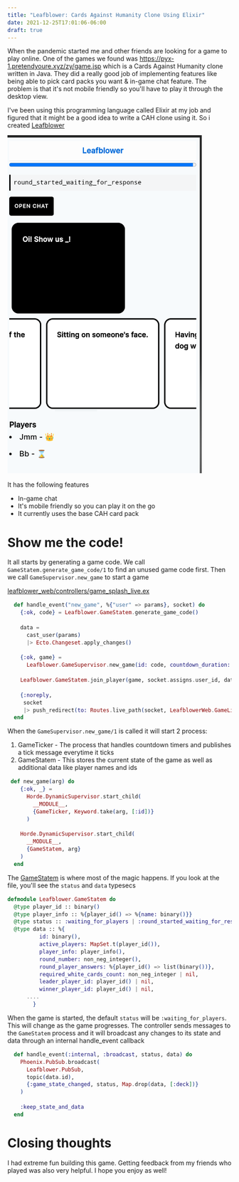 ```yaml
---
title: "Leafblower: Cards Against Humanity Clone Using Elixir"
date: 2021-12-25T17:01:06-06:00
draft: true
---
```


When the pandemic started me and other friends are looking for a game to play online. One of the games we found was https://pyx-1.pretendyoure.xyz/zy/game.jsp which is a Cards Against Humanity clone written in Java. They did a really good job of implementing features like being able to pick card packs you want & in-game chat feature. The problem is that it's not mobile friendly so you'll have to play it through the desktop view. 


I've been using this programming language called Elixir at my job and figured that it might be a good idea to write a CAH clone using it. So i created [Leafblower](https://leafblower.fly.dev/)

![Player picking a card](/leafblower-cah-clone/leafblower_card_pick.png)

It has the following features

- In-game chat
- It's mobile friendly so you can play it on the go
- It currently uses the base CAH card pack

# Show me the code!

It all starts by generating a game code. We call `GameStatem.generate_game_code/1` to find an unused game code first. Then we call `GameSupervisor.new_game` to start a game

[leafblower_web/controllers/game_splash_live.ex](https://github.com/fmterrorf/leafblower/blob/main/lib/leafblower_web/controllers/game_splash_live.ex#L51)

```elixir
  def handle_event("new_game", %{"user" => params}, socket) do
    {:ok, code} = Leafblower.GameStatem.generate_game_code()

    data =
      cast_user(params)
      |> Ecto.Changeset.apply_changes()

    {:ok, game} =
      Leafblower.GameSupervisor.new_game(id: code, countdown_duration: 120, min_player_count: 2)

    Leafblower.GameStatem.join_player(game, socket.assigns.user_id, data.name)

    {:noreply,
     socket
     |> push_redirect(to: Routes.live_path(socket, LeafblowerWeb.GameLive, code), replace: true)}
  end
```

When the `GameSupervisor.new_game/1` is called it will start 2 process: 

1. GameTicker - The process that handles countdown timers and publishes a tick message everytime it ticks
2. GameStatem - This stores the current state of the game as well as additional data like player names and ids

```elixir
 def new_game(arg) do
    {:ok, _} =
      Horde.DynamicSupervisor.start_child(
        __MODULE__,
        {GameTicker, Keyword.take(arg, [:id])}
      )

    Horde.DynamicSupervisor.start_child(
      __MODULE__,
      {GameStatem, arg}
    )
  end
```


The [GameStatem](https://github.com/fmterrorf/leafblower/blob/main/lib/leafblower/game_statem.ex#L1-L28) is where most of the magic happens. If you look at the file, you'll see the `status` and `data` typesecs

```elixir
defmodule Leafblower.GameStatem do
  @type player_id :: binary()
  @type player_info :: %{player_id() => %{name: binary()}}
  @type status :: :waiting_for_players | :round_started_waiting_for_response | :round_ended
  @type data :: %{
          id: binary(),
          active_players: MapSet.t(player_id()),
          player_info: player_info(),
          round_number: non_neg_integer(),
          round_player_answers: %{player_id() => list(binary())},
          required_white_cards_count: non_neg_integer | nil,
          leader_player_id: player_id() | nil,
          winner_player_id: player_id() | nil,
	  ....
        }
```


When the game is started, the default `status` will be `:waiting_for_players`. This will change as the game progresses. The controller sends messages to the `GameStatem` process and it will broadcast any changes to its state and data through an internal handle_event callback


```elixir
  def handle_event(:internal, :broadcast, status, data) do
    Phoenix.PubSub.broadcast(
      Leafblower.PubSub,
      topic(data.id),
      {:game_state_changed, status, Map.drop(data, [:deck])}
    )

    :keep_state_and_data
  end
```

# Closing thoughts

I had extreme fun building this game. Getting feedback from my friends who played was also very helpful. I hope you enjoy as well!
